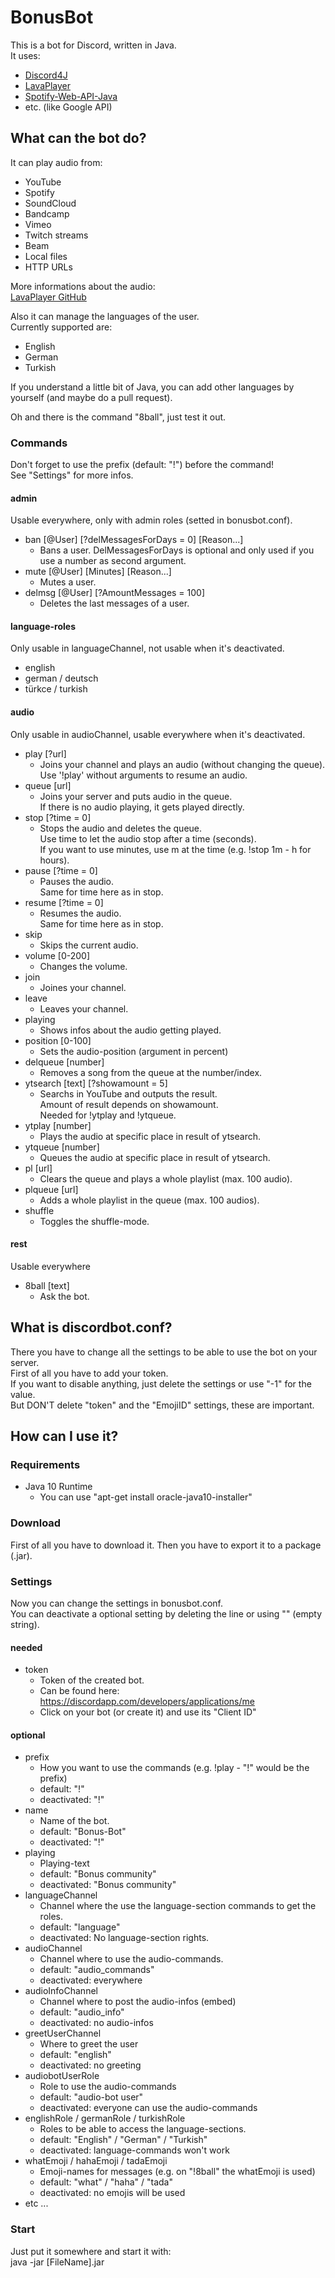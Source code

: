 # BonusBot

This is a bot for Discord, written in Java.  
It uses:  
* [Discord4J](https://github.com/Discord4J/Discord4J)  
* [LavaPlayer](https://github.com/sedmelluq/lavaplayer)  
* [Spotify-Web-API-Java](https://github.com/thelinmichael/spotify-web-api-java)  
* etc. (like Google API)


## What can the bot do?  

It can play audio from:
* YouTube  
* Spotify  
* SoundCloud  
* Bandcamp  
* Vimeo  
* Twitch streams  
* Beam   
* Local files  
* HTTP URLs  

More informations about the audio:  
[LavaPlayer GitHub](https://github.com/sedmelluq/lavaplayer/tree/5019bd8173a0d8b99ff5fc53149774d77792702c)

Also it can manage the languages of the user.  
Currently supported are:  
* English
* German
* Turkish  

If you understand a little bit of Java, you can add other languages by yourself (and maybe do a pull request).

Oh and there is the command "8ball", just test it out.  


### Commands
Don't forget to use the prefix (default: "!") before the command!  
See "Settings" for more infos.

#### admin
Usable everywhere, only with admin roles (setted in bonusbot.conf).  

- ban [@User] [?delMessagesForDays = 0] [Reason...]  
  - Bans a user. DelMessagesForDays is optional and only used if you use a number as second argument.  
- mute [@User] [Minutes] [Reason...]  
  - Mutes a user.  
- delmsg [@User] [?AmountMessages = 100]  
  - Deletes the last messages of a user.

#### language-roles  
Only usable in languageChannel, not usable when it's deactivated.  

- english  
- german / deutsch  
- türkce / turkish  

#### audio
Only usable in audioChannel, usable everywhere when it's deactivated.

- play [?url]  
  - Joins your channel and plays an audio (without changing the queue).  
  Use '!play' without arguments to resume an audio.  
- queue [url]  
  - Joins your server and puts audio in the queue.  
  If there is no audio playing, it gets played directly.  
- stop [?time = 0]  
  - Stops the audio and deletes the queue.  
  Use time to let the audio stop after a time (seconds).  
  If you want to use minutes, use m at the time (e.g. !stop 1m - h for hours).  
- pause [?time = 0] 
  - Pauses the audio.    
  Same for time here as in stop.  
- resume [?time = 0]
  - Resumes the audio.  
  Same for time here as in stop.  
- skip  
  - Skips the current audio. 
- volume [0-200]  
  - Changes the volume.  
- join
  - Joines your channel.  
- leave  
  - Leaves your channel.  
- playing  
  - Shows infos about the audio getting played.  
- position [0-100]  
  - Sets the audio-position (argument in percent)  
- delqueue [number]
  - Removes a song from the queue at the number/index.  
- ytsearch [text] [?showamount = 5]  
  - Searchs in YouTube and outputs the result.  
  Amount of result depends on showamount.  
  Needed for !ytplay and !ytqueue.  
- ytplay [number]  
  - Plays the audio at specific place in result of ytsearch.  
- ytqueue [number]  
  - Queues the audio at specific place in result of ytsearch.    
- pl [url]  
  - Clears the queue and plays a whole playlist (max. 100 audio).  
- plqueue [url]  
  - Adds a whole playlist in the queue (max. 100 audios).   
- shuffle  
  - Toggles the shuffle-mode.  

#### rest
Usable everywhere

- 8ball [text]  
  - Ask the bot.


## What is discordbot.conf?

There you have to change all the settings to be able to use the bot on your server.  
First of all you have to add your token.  
If you want to disable anything, just delete the settings or use "-1" for the value.  
But DON'T delete "token" and the "EmojiID" settings, these are important. 


## How can I use it?

### Requirements  
* Java 10 Runtime  
  * You can use "apt-get install oracle-java10-installer"

### Download
First of all you have to download it.
Then you have to export it to a package (.jar). 

### Settings
Now you can change the settings in bonusbot.conf.  
You can deactivate a optional setting by deleting the line or using "" (empty string).

#### needed 
- token  
  - Token of the created bot.   
  - Can be found here: https://discordapp.com/developers/applications/me  
  - Click on your bot (or create it) and use its "Client ID"  

#### optional
- prefix  
  - How you want to use the commands (e.g. !play - "!" would be the prefix)   
  - default: "!"  
  - deactivated: "!"  
- name  
  - Name of the bot.  
  - default: "Bonus-Bot"  
  - deactivated: "!"  
- playing  
  - Playing-text  
  - default: "Bonus community"  
  - deactivated: "Bonus community"  
- languageChannel  
  - Channel where the use the language-section commands to get the roles.  
  - default: "language"  
  - deactivated: No language-section rights.  
- audioChannel  
  - Channel where to use the audio-commands.  
  - default: "audio_commands"  
  - deactivated: everywhere  
- audioInfoChannel  
  - Channel where to post the audio-infos (embed)  
  - default: "audio_info"  
  - deactivated: no audio-infos  
- greetUserChannel  
  - Where to greet the user    
  - default: "english"  
  - deactivated: no greeting  
- audiobotUserRole  
  - Role to use the audio-commands  
  - default: "audio-bot user"  
  - deactivated: everyone can use the audio-commands  
- englishRole / germanRole / turkishRole  
  - Roles to be able to access the language-sections.  
  - default: "English" / "German" / "Turkish"  
  - deactivated: language-commands won't work  
- whatEmoji / hahaEmoji / tadaEmoji  
  - Emoji-names for messages (e.g. on "!8ball" the whatEmoji is used)  
  - default: "what" / "haha" / "tada"  
  - deactivated: no emojis will be used   
- etc ... 

### Start

Just put it somewhere and start it with:  
java -jar [FileName].jar   

